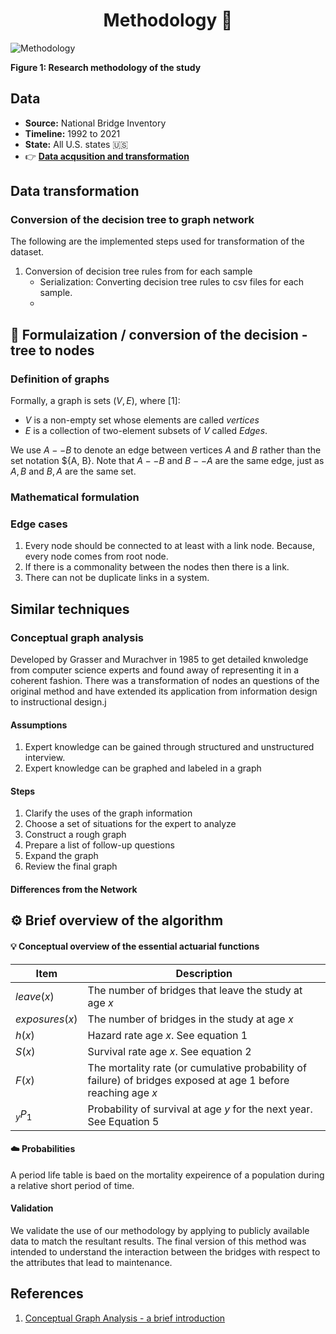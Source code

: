 <h1 align='center'>
     Methodology 🧭
</h1>

![Methodology]()
<p center='align'> <b>Figure 1: Research methodology of the study</b></p>

## Data 

* **Source:** National Bridge Inventory
* **Timeline:** 1992 to 2021
* **State:** All U.S. states 🇺🇸
* 👉 [**Data acqusition and transformation**](https://github.com/kaleoyster/nbi/tree/b5fb41950ee0a44c1d8967a1a672c0e3ea47b07f)

## Data transformation

### Conversion of the decision tree to graph network
The following are the implemented steps used for transformation of the dataset. 

1. Conversion of decision tree rules from  for each sample
    - Serialization: Converting decision tree rules to csv files for each sample.
    - 

## 🧪 Formulaization / conversion of the decision - tree to nodes


### Definition of graphs
Formally, a graph is sets $(V, E)$, where [1]:
- $V$ is a non-empty set whose elements are called $vertices$
- $E$ is a collection of two-element subsets of $V$ called $Edges$.

We use $A--B$ to denote an edge between vertices $A$ and $B$ rather than the set notation ${A, B}. Note that $A--B$ and $B--A$ are the same edge, just as ${A, B}$ and ${B, A}$ are the same set.

### Mathematical formulation


### Edge cases
1. Every node should be connected to at least with a link node. Because, every node comes from root node.
2. If there is a commonality between the nodes then there is a link.
3. There can not be duplicate links in a system.
## Similar techniques

###  Conceptual graph analysis
Developed by Grasser and Murachver in 1985 to get detailed knwoledge from computer science experts and found  away of representing it in a coherent fashion. There was a transformation of nodes an questions of the original method and have extended its application from information design to instructional design.j

#### Assumptions
1. Expert knowledge can be gained through structured and unstructured interview.
2. Expert knowledge can be graphed and labeled in a graph 

#### Steps
1. Clarify the uses of the graph information
2. Choose a set of situations for the expert to analyze
3. Construct a rough graph
4. Prepare a list of follow-up questions
5. Expand the graph
6. Review the final graph

#### Differences from the Network


## ⚙️  Brief overview of the algorithm


#### 💡 Conceptual overview of the essential actuarial functions

| Item           | Description                                                                                                    |
| -------------- | -------------------------------------------------------------------------------------------------------------- |
| $leave(x)$     | The number of bridges that leave the study at age $x$                                                          |
| $exposures(x)$ | The number of bridges in the study at age $x$                                                                  |
| $h(x)$         | Hazard rate age $x$. See equation 1                                                                            |
| $S(x)$         | Survival rate age $x$. See equation 2                                                                          |
| $F(x)$         | The mortality rate (or cumulative probability of failure) of bridges exposed at age 1 before reaching age $x$  |
| $_yP_1$        | Probability of survival at age $y$ for the next year. See Equation 5                                           |

#### ☁️  Probabilities

A period life table is baed on the mortality expeirence of a population during a relative short period of time. 

#### Validation

We validate the use of our methodology by applying to publicly available data to match the resultant results.  The final version of this method was intended to understand the interaction between the bridges with respect to the attributes that lead to maintenance. 


## References

1. [Conceptual Graph Analysis - a brief introduction](https://slideplayer.com/slide/3741719/)
